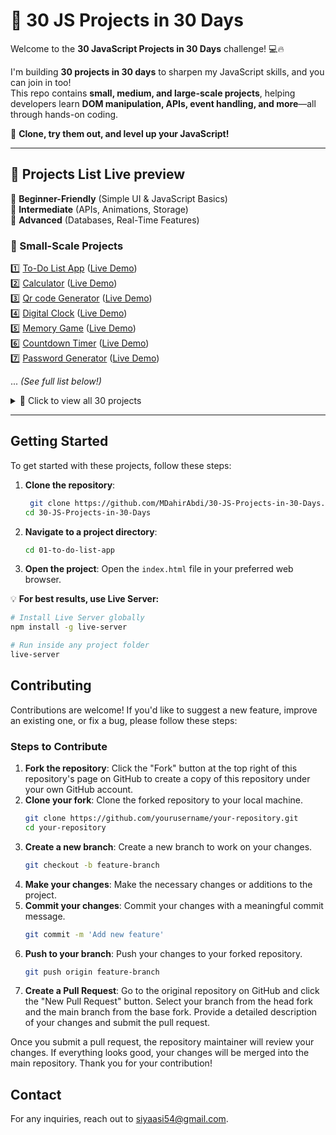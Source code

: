 # 🚀 30 JS Projects in 30 Days  

Welcome to the **30 JavaScript Projects in 30 Days** challenge! 💻🔥  

I'm building **30 projects in 30 days** to sharpen my JavaScript skills, and you can join in too!  
This repo contains **small, medium, and large-scale projects**, helping developers learn **DOM manipulation, APIs, event handling, and more**—all through hands-on coding.  

📌 **Clone, try them out, and level up your JavaScript!**  

---

## 🚀 Projects List  Live preview 

🔹 **Beginner-Friendly** (Simple UI & JavaScript Basics)  
🔹 **Intermediate** (APIs, Animations, Storage)  
🔹 **Advanced** (Databases, Real-Time Features)  

### 📌 Small-Scale Projects  
1️⃣ [To-Do List App](./01-to-do-list-app) ([Live Demo](https://to-do-list-app-seven-mu.vercel.app/))  
2️⃣ [Calculator](./02-calculator) ([Live Demo](https://calculator-app-azure-chi.vercel.app/))  
3️⃣ [Qr code Generator](./03-qr-code-generator) ([Live Demo](https://qr-code-generator-web-lac.vercel.app/))  
4️⃣ [Digital Clock](./04-digital-clock) ([Live Demo](https://digital-clock-jade-three.vercel.app/))  
5️⃣ [Memory Game](./05-memory-game) ([Live Demo](https://memory-game-nu-lyart.vercel.app/))  
6️⃣ [Countdown Timer](./06-countdown-timer) ([Live Demo](https://countdown-timer-three-beryl.vercel.app/))  
7️⃣ [Password Generator](./07-password-generator) ([Live Demo](https://password-generator-mu-flax-18.vercel.app/)) 

... *(See full list below!)* 

<details>
  <summary>📜 Click to view all 30 projects</summary>
  
8️⃣ [Random Joke Generator](./08-random-joke-generator)  
9️⃣ [Weather App](./09-weather-app)  
1️⃣0️⃣ [Currency Converter](./10-currency-converter)  
1️⃣1️⃣ [Quiz App](./11-quiz-app)  
1️⃣2️⃣ [Expense Tracker](./12-expense-tracker)  
1️⃣3️⃣ [Pomodoro Timer](./13-pomodoro-timer)  
1️⃣4️⃣ [Markdown Previewer](./14-markdown-previewer)  
1️⃣5️⃣ [Form Validation](./15-form-validation)  
1️⃣6️⃣ [GitHub User Search](./16-github-user-search)  
1️⃣7️⃣ [Memory Game](./17-memory-game)  
1️⃣8️⃣ [Image Gallery](./18-image-gallery)  
1️⃣9️⃣ [Infinite Scroll](./19-infinite-scroll)  
2️⃣0️⃣ [Movie Database](./20-movie-database)  
2️⃣1️⃣ [E-commerce Product Page](./21-e-commerce-product-page)  
2️⃣2️⃣ [Blog](./22-blog)  
2️⃣3️⃣ [Chat Application](./23-chat-application)  
2️⃣4️⃣ [Landing Page](./24-landing-page)  
2️⃣5️⃣ [Portfolio Website](./25-portfolio-website)  
2️⃣6️⃣ [Music Player](./26-music-player)  
2️⃣7️⃣ [Drawing App](./27-drawing-app)  
2️⃣8️⃣ [Task Manager](./28-task-manager)  
2️⃣9️⃣ [Flashcard App](./29-flashcard-app)  
3️⃣0️⃣ [Recipe App](./30-recipe-app)  

</details>  

---

## Getting Started

To get started with these projects, follow these steps:

1. **Clone the repository**:
    ```bash
     git clone https://github.com/MDahirAbdi/30-JS-Projects-in-30-Days.git
    cd 30-JS-Projects-in-30-Days
    ```

2. **Navigate to a project directory**:
    ```bash
   cd 01-to-do-list-app
    ```

3. **Open the project**:
    Open the `index.html` file in your preferred web browser.

💡 **For best results, use Live Server:**  
```bash
# Install Live Server globally
npm install -g live-server

# Run inside any project folder
live-server
```
## Contributing

Contributions are welcome! If you'd like to suggest a new feature, improve an existing one, or fix a bug, please follow these steps:

### Steps to Contribute

1. **Fork the repository**: Click the "Fork" button at the top right of this repository's page on GitHub to create a copy of this repository under your own GitHub account.
2. **Clone your fork**: Clone the forked repository to your local machine.
    ```bash
    git clone https://github.com/yourusername/your-repository.git
    cd your-repository
    ```
3. **Create a new branch**: Create a new branch to work on your changes.
    ```bash
    git checkout -b feature-branch
    ```
4. **Make your changes**: Make the necessary changes or additions to the project.
5. **Commit your changes**: Commit your changes with a meaningful commit message.
    ```bash
    git commit -m 'Add new feature'
    ```
6. **Push to your branch**: Push your changes to your forked repository.
    ```bash
    git push origin feature-branch
    ```
7. **Create a Pull Request**: Go to the original repository on GitHub and click the "New Pull Request" button. Select your branch from the head fork and the main branch from the base fork. Provide a detailed description of your changes and submit the pull request.

Once you submit a pull request, the repository maintainer will review your changes. If everything looks good, your changes will be merged into the main repository. Thank you for your contribution!

## Contact
For any inquiries, reach out to [siyaasi54@gmail.com](mailto:siyaasi54@gmail.com).
